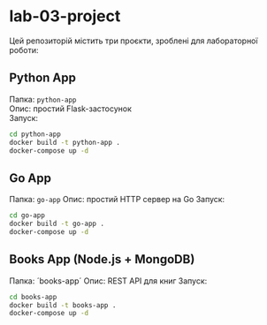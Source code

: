 # lab-03-project
Цей репозиторій містить три проєкти, зроблені для лабораторної роботи:

## Python App
Папка: `python-app`  
Опис: простий Flask-застосунок  
Запуск:  
```bash
cd python-app
docker build -t python-app .
docker-compose up -d
```
## Go App
Папка: `go-app`
Опис: простий HTTP сервер на Go
Запуск:
```bash
cd go-app
docker build -t go-app .
docker-compose up -d
```
## Books App (Node.js + MongoDB)
Папка: ´books-app´
Опис: REST API для книг
Запуск:
```bash
cd books-app
docker build -t books-app .
docker-compose up -d
```
